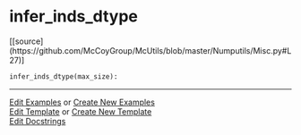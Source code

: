 # <a id="McUtils.Numputils.Misc.infer_inds_dtype">infer_inds_dtype</a>
<div class="docs-source-link" markdown="1">
[[source](https://github.com/McCoyGroup/McUtils/blob/master/Numputils/Misc.py#L27)]
</div>

```python
infer_inds_dtype(max_size): 
```
 



___

[Edit Examples](https://github.com/McCoyGroup/McUtils/edit/gh-pages/ci/examples/McUtils/Numputils/Misc/infer_inds_dtype.md) or 
[Create New Examples](https://github.com/McCoyGroup/McUtils/new/gh-pages/?filename=ci/examples/McUtils/Numputils/Misc/infer_inds_dtype.md) <br/>
[Edit Template](https://github.com/McCoyGroup/McUtils/edit/gh-pages/ci/docs/McUtils/Numputils/Misc/infer_inds_dtype.md) or 
[Create New Template](https://github.com/McCoyGroup/McUtils/new/gh-pages/?filename=ci/docs/templates/McUtils/Numputils/Misc/infer_inds_dtype.md) <br/>
[Edit Docstrings](https://github.com/McCoyGroup/McUtils/edit/master/Numputils/Misc.py#L27?message=Update%20Docs)